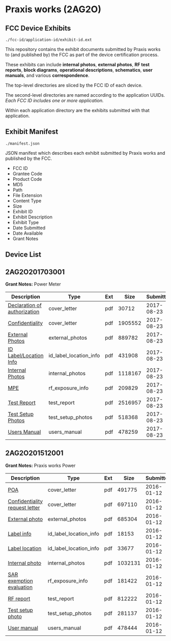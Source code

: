 # Praxis works (2AG2O)
## FCC Device Exhibits

```
./fcc-id/application-id/exhibit-id.ext
```

This repository contains the exhibit documents submitted by Praxis works to (and published by) the FCC as part of the device certification process.

These exhibits can include **internal photos**, **external photos**, **RF test reports**, **block diagrams**, **operational descriptions**, **schematics**, **user manuals**, and various **correspondence**.

The top-level directories are sliced by the FCC ID of each device.

The second-level directories are named according to the application UUIDs. *Each FCC ID includes one or more application.*

Within each application directory are the exhibits submitted with that application. 

## Exhibit Manifest

```
./manifest.json
```

JSON manifest which describes each exhibit submitted by Praxis works and published by the FCC.

- FCC ID
- Grantee Code
- Product Code
- MD5
- Path
- File Extension
- Content Type
- Size
- Exhibit ID
- Exhibit Description
- Exhibit Type
- Date Submitted
- Date Available
- Grant Notes

## Device List
## 2AG2O201703001
**Grant Notes:** Power Meter

| Description | Type | Ext | Size | Submitted | Available |
| ----------- | ---- | --- | ---- | --------- | --------- |
| [Declaration of authorization](2AG2O201703001/8157976c7e83c5ef10bbdd7d523208ea/3523360.pdf) | cover_letter | pdf | 30712 | 2017-08-23 | 2017-08-25 |
| [Confidentiality](2AG2O201703001/8157976c7e83c5ef10bbdd7d523208ea/3523361.pdf) | cover_letter | pdf | 1905552 | 2017-08-23 | 2017-08-25 |
| [External Photos](2AG2O201703001/8157976c7e83c5ef10bbdd7d523208ea/3523356.pdf) | external_photos | pdf | 889782 | 2017-08-23 | 2018-02-19 |
| [ID Label/Location Info](2AG2O201703001/8157976c7e83c5ef10bbdd7d523208ea/3523069.pdf) | id_label_location_info | pdf | 431908 | 2017-08-23 | 2017-08-25 |
| [Internal Photos](2AG2O201703001/8157976c7e83c5ef10bbdd7d523208ea/3523357.pdf) | internal_photos | pdf | 1118167 | 2017-08-23 | 2018-02-19 |
| [MPE](2AG2O201703001/8157976c7e83c5ef10bbdd7d523208ea/3523363.pdf) | rf_exposure_info | pdf | 209829 | 2017-08-23 | 2017-08-25 |
| [Test Report](2AG2O201703001/8157976c7e83c5ef10bbdd7d523208ea/3523362.pdf) | test_report | pdf | 2516957 | 2017-08-23 | 2017-08-25 |
| [Test Setup Photos](2AG2O201703001/8157976c7e83c5ef10bbdd7d523208ea/3523359.pdf) | test_setup_photos | pdf | 518368 | 2017-08-23 | 2018-02-19 |
| [Users Manual](2AG2O201703001/8157976c7e83c5ef10bbdd7d523208ea/3523358.pdf) | users_manual | pdf | 478259 | 2017-08-23 | 2018-02-19 |
## 2AG2O201512001
**Grant Notes:** Praxis works Power

| Description | Type | Ext | Size | Submitted | Available |
| ----------- | ---- | --- | ---- | --------- | --------- |
| [POA](2AG2O201512001/73ce8f298f4d749c90669c52399084c1/2869601.pdf) | cover_letter | pdf | 491775 | 2016-01-12 | 2016-01-12 |
| [Confidentiality request letter](2AG2O201512001/73ce8f298f4d749c90669c52399084c1/2869602.pdf) | cover_letter | pdf | 697110 | 2016-01-12 | 2016-01-12 |
| [External photo](2AG2O201512001/73ce8f298f4d749c90669c52399084c1/2869607.pdf) | external_photos | pdf | 685304 | 2016-01-12 | 2016-07-10 |
| [Label info](2AG2O201512001/73ce8f298f4d749c90669c52399084c1/2869612.pdf) | id_label_location_info | pdf | 18153 | 2016-01-12 | 2016-01-12 |
| [Label location](2AG2O201512001/73ce8f298f4d749c90669c52399084c1/2869613.pdf) | id_label_location_info | pdf | 33677 | 2016-01-12 | 2016-01-12 |
| [Internal photo](2AG2O201512001/73ce8f298f4d749c90669c52399084c1/2869608.pdf) | internal_photos | pdf | 1032131 | 2016-01-12 | 2016-07-10 |
| [SAR exemption evaluation](2AG2O201512001/73ce8f298f4d749c90669c52399084c1/2869610.pdf) | rf_exposure_info | pdf | 181422 | 2016-01-12 | 2016-01-12 |
| [RF report](2AG2O201512001/73ce8f298f4d749c90669c52399084c1/2869611.pdf) | test_report | pdf | 812222 | 2016-01-12 | 2016-01-12 |
| [Test setup photo](2AG2O201512001/73ce8f298f4d749c90669c52399084c1/2869606.pdf) | test_setup_photos | pdf | 281137 | 2016-01-12 | 2016-07-10 |
| [User manual](2AG2O201512001/73ce8f298f4d749c90669c52399084c1/2869609.pdf) | users_manual | pdf | 478444 | 2016-01-12 | 2016-07-10 |
